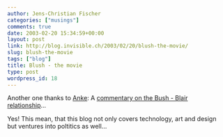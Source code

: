 ```yaml
---
author: Jens-Christian Fischer
categories: ["musings"]
comments: true
date: 2003-02-20 15:34:59+00:00
layout: post
link: http://blog.invisible.ch/2003/02/20/blush-the-movie/
slug: blush-the-movie
tags: ["blog"]
title: Blush - the movie
type: post
wordpress_id: 18
---
```


Another one thanks to [Anke](http://www.ankegroener.de): A [commentary on the Bush - Blair relationship](http://www.dagbladet.no/download/readmylips_blush.mov)... 

Yes! This mean, that this blog not only covers technology, art and design but ventures into poltitics as well...
